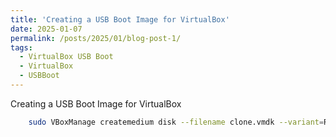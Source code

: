 ```yaml
---
title: 'Creating a USB Boot Image for VirtualBox'
date: 2025-01-07
permalink: /posts/2025/01/blog-post-1/
tags:
  - VirtualBox USB Boot
  - VirtualBox
  - USBBoot
---
```

Creating a USB Boot Image for VirtualBox

```bash       
    sudo VBoxManage createmedium disk --filename clone.vmdk --variant=RawDisk --format=VMDK --property RawDrive=/dev/sdc
```